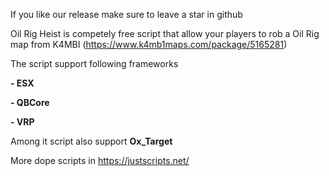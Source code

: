 If you like our release make sure to leave a star in github

Oil Rig Heist is competely free script that allow your players to rob a Oil Rig  map from K4MBI (https://www.k4mb1maps.com/package/5165281)

The script support following frameworks

**- ESX** 

**- QBCore** 

**- VRP** 

Among it script also support **Ox_Target**

More dope scripts in https://justscripts.net/ 
